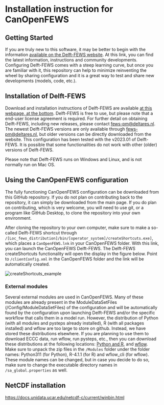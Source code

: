 # Installation instruction for CanOpenFEWS
## Getting Started

If you are truly new to this software, it may be better to begin with the information [available on the Delft-FEWS website](https://oss.deltares.nl/web/delft-fews). At this link, you can find the latest information, instructions and community developments. Configuring Delft-FEWS comes with a steep learning curve, but once you are familiar with it, this repository can help to minimize reinventing the wheel by sharing configuration and it is a great way to test and share new developments (models, code, etc.).

## Installation of Delft-FEWS

Download and installation instructions of Delft-FEWS are available [at this webpage, at the bottom](https://oss.deltares.nl/web/delft-fews/about-delft-fews). Delft-FEWS is free to use, but please note that a end-user license agreement is required. For further detail on obtaining Delft-FEWS, including new releases, please contact fews-pm@deltares.nl. The newest Delft-FEWS versions are only available through fews-pm@deltares.nl, but older versions can be directly downloaded from the website. This configuration has been tested with the v2023.01 of Delft-FEWS. It is possible that some functionalities do not work with other (older) versions of Delft-FEWS.

Please note that Delft-FEWS runs on Windows and Linux, and is not normally run on Mac OS.

## Using the CanOpenFEWS configuration

The fully functioning CanOpenFEWS configuration can be downloaded from this GitHub repository. If you do not plan on contributing back to the repository, it can simply be downloaded from the main page. If you do plan on contributing, which is very welcome, you will need to use git, or a program like GitHub Desktop, to clone the repository into your own environment.

After cloning the repository to your own computer, make sure to make a so-called Delft-FEWS shortcut through `/[Loc_fews_distribution]/bin/[operator_system]/createShortcuts.exe]`, which places a `CanOpenFEWS.lnk` in your CanOpenFEWS folder. With this link, you can launch the CanOpenFEWS Delft-FEWS. The Delft-FEWS createShortcuts functionality will open the display in the figure below. Point to `/clientConfig.xml` in the CanOpenFEWS folder and the link will be automatically created. 

![createShortcuts_example](../Delft-FEWS_Shortcuts.png)


### External modules
Several external modules are used in CanOpenFEWS. Many of these modules are already present in the ModuleDataSetFiles (/Config/ModuleDataSetFiles) of the configuration and will be automatically found by the configuration upon launching Delft-FEWS and/or the specific workflow that calls them in a model run. However, the distribution of Python (with all modules and pysteps already installed), R (with all packages installed) and wflow are too large to store on github. Instead, we have stored these distributions elsewhere. If you are planning to use them to download ECCC data, run wflow, run pysteps, etc., then you can download these distributions at the following locations: [Python and R](https://zenodo.org/doi/10.5281/zenodo.10369454), and [wflow](https://download.deltares.nl/en/wflow). Make sure to unpack the zip files in the `/Modules` folder under the folder names: Python311 (for Python), R-4.1.1 (for R) and wflow_cli (for wflow). These module names can be changed, but in case you decide to do so, make sure to change the executable directory names in `/sa_global.properties` as well.


## NetCDF installation

https://docs.unidata.ucar.edu/netcdf-c/current/winbin.html
